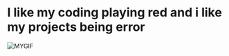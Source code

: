# I like my coding playing red and i like my projects being error

![MYGIF](https://media1.giphy.com/media/v1.Y2lkPTc5MGI3NjExZTcyNzRoMjVyMXZueXlxMmRrNHp1ajZ5NXR3OHBucm95eGg3YXBvNCZlcD12MV9pbnRlcm5hbF9naWZfYnlfaWQmY3Q9Zw/epVGITwvy07xC/giphy.gif)

<!---
KeyndraPrawira/KeyndraPrawira is a ✨ special ✨ repository because its `README.md` (this file) appears on your GitHub profile.
You can click the Preview link to take a look at your changes.
--->

